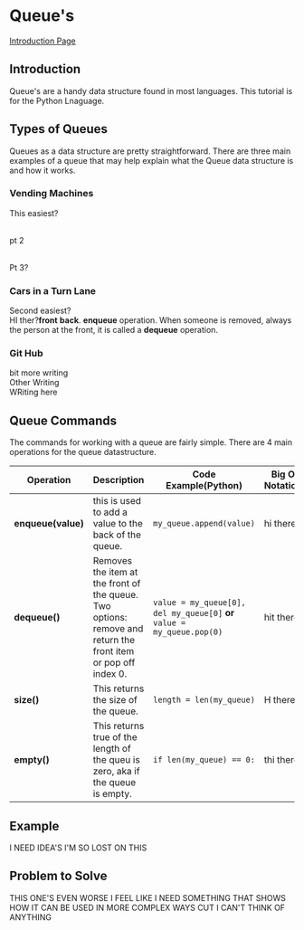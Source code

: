 # Queue's

[Introduction Page](0-Introduction.md)

## Introduction

Queue's are a handy data structure found in most languages. This tutorial is for the Python Lnaguage. 

## Types of Queues

Queues as a data structure are pretty straightforward. There are three main examples of a queue that may help explain what the Queue data structure is and how it works.

### Vending Machines
This easiest? 

<br>pt 2

<br>Pt 3?

### Cars in a Turn Lane

Second easiest? 
<br>HI ther?<b>front</b> <b> back</b>. <b>enqueue</b> operation. When someone is removed, always the person at the front, it is called a <b>dequeue</b> operation.

### Git Hub


bit more writing 
<br>Other Writing
<br>WRiting here

## Queue Commands

The commands for working with a queue are fairly simple. There are 4 main operations for the queue datastructure. 
 

Operation | Description | Code Example(Python) | Big O Notation
-------- | -------- | -------- |----------
<b>enqueue(value) | this is used to add a value to the back of the queue.| `my_queue.append(value)` | hi there
<b>dequeue() | Removes the item at the front of the queue. Two options: remove and return the front item or pop off index 0. | `value = my_queue[0], del my_queue[0]` <b>or</b> `value = my_queue.pop(0)` | hit there
<b>size() | This returns the size of the queue. | `length = len(my_queue)` | H there
<b>empty() | This returns true of the length of the queu is zero, aka if the queue is empty. | `if len(my_queue) == 0:` | thi there

## Example

I NEED IDEA'S I'M SO LOST ON THIS

## Problem to Solve

THIS ONE'S EVEN WORSE I FEEL LIKE I NEED SOMETHING THAT SHOWS HOW IT CAN BE USED IN MORE COMPLEX WAYS CUT I CAN'T THINK OF ANYTHING